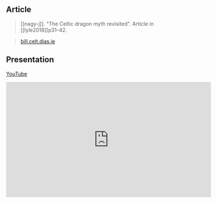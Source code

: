 ## Article
> [[nagy-j]]. "The Celtic dragon myth revisited". Article in [[lyle2018]]p31–42.

> [bill.celt.dias.ie](https://bill.celt.dias.ie/vol4/displayObject.php?TreeID=19535)

## Presentation
[YouTube](https://www.youtube.com/embed/xmdYUn56DCk)

<iframe width="560" height="315" src="https://www.youtube.com/embed/xmdYUn56DCk" frameborder="0" allow="accelerometer; autoplay; clipboard-write; encrypted-media; gyroscope; picture-in-picture" allowfullscreen></iframe>